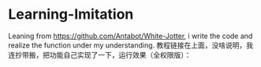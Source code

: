 # Learning-Imitation
Leaning from https://github.com/Antabot/White-Jotter, i write the code and realize the function under my understanding.
教程链接在上面，没啥说明，我连抄带搬，把功能自己实现了一下，运行效果（全权限版）：
